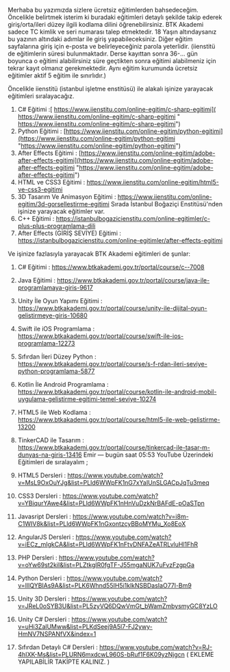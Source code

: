 Merhaba bu yazımızda sizlere ücretsiz eğitimlerden bahsedeceğim. Öncelikle belirtmek isterim ki buradaki eğitimleri detaylı şekilde takip ederek giriş/orta/ileri düzey ilgili kodlama dilini öğrenebilirsiniz. BTK Akademi sadece TC kimlik ve seri numarası talep etmektedir. 18 Yaşın altındaysanız bu yazının altındaki adımlar ile giriş yapabileceksiniz. Diğer eğitim sayfalarına giriş için e-posta ve belirleyeceğiniz parola yeterlidir. (iienstitü de eğitimlerin süresi bulunmaktadır. Derse kayıttan sonra 36-... gün boyunca o eğitimi alabilirsiniz süre geçtikten sonra eğitimi alabilmeniz için tekrar kayıt olmanız gerekmektedir. Aynı eğitim kurumunda ücretsiz eğitimler aktif 5 eğitim ile sınırlıdır.)

Öncelikle iienstitü (istanbul işletme enstitüsü) ile alakalı işinize yarayacak eğitimleri sıralayacağız.
1. C# Eğitimi :[ https://www.iienstitu.com/online-egitim/c-sharp-egitimi]( https://www.iienstitu.com/online-egitim/c-sharp-egitimi " https://www.iienstitu.com/online-egitim/c-sharp-egitimi")
2. Python Eğitimi : [https://www.iienstitu.com/online-egitim/python-egitimi](https://www.iienstitu.com/online-egitim/python-egitimi "https://www.iienstitu.com/online-egitim/python-egitimi")
3. After Effects Eğitimi : [https://www.iienstitu.com/online-egitim/adobe-after-effects-egitimi](https://www.iienstitu.com/online-egitim/adobe-after-effects-egitimi "https://www.iienstitu.com/online-egitim/adobe-after-effects-egitimi")
4. HTML ve CSS3 Eğitimi : https://www.iienstitu.com/online-egitim/html5-ve-css3-egitimi
5. 3D Tasarım Ve Animasyon Eğitimi : https://www.iienstitu.com/online-egitim/3d-gorsellestirme-egitimi
Sırada İstanbul Boğaziçi Enstitüsü'nden işinize yarayacak eğitimler var.
1. C++ Eğitimi : https://istanbulbogazicienstitu.com/online-egitimler/c-plus-plus-programlama-dili
2. After Effects (GİRİŞ SEVİYE) Eğitimi : https://istanbulbogazicienstitu.com/online-egitimler/after-effects-egitimi

Ve işinize fazlasıyla yarayacak BTK Akademi eğitimleri de şunlar:
1. C# Eğitimi : https://www.btkakademi.gov.tr/portal/course/c--7008
2. Java Eğitimi : https://www.btkakademi.gov.tr/portal/course/java-ile-programlamaya-giris-9617
3. Unity İle Oyun Yapımı Eğitimi : https://www.btkakademi.gov.tr/portal/course/unity-ile-dijital-oyun-gelistirmeye-giris-10680
4. Swift ile iOS Programlama : https://www.btkakademi.gov.tr/portal/course/swift-ile-ios-programlama-12273
5. Sıfırdan İleri Düzey Python : https://www.btkakademi.gov.tr/portal/course/s-f-rdan-ileri-seviye-python-programlama-5877
6. Kotlin İle Android Programlama : https://www.btkakademi.gov.tr/portal/course/kotlin-ile-android-mobil-uygulama-gelistirme-egitimi-temel-seviye-10274
7. HTML5 ile Web Kodlama : https://www.btkakademi.gov.tr/portal/course/html5-ile-web-gelistirme-13200
8. TinkerCAD ile Tasarım : https://www.btkakademi.gov.tr/portal/course/tinkercad-ile-tasar-m-dunyas-na-giris-13416
Emir — bugün saat 05:53
YouTube Üzerindeki Eğitimleri de sıralayalım ;

1. HTML5 Dersleri : https://www.youtube.com/watch?v=MsL9OxOuYJg&list=PLld6WWpFK1nG7xYaIUnSLGACpJqTu3meq
2. CSS3 Dersleri : https://www.youtube.com/watch?v=YBiqurYAwe4&list=PLld6WWpFK1nHnVuDzkNrBAFdE-pOaSTpn
3. Javasript Dersleri : https://www.youtube.com/watch?v=i8m-C1WIV8k&list=PLld6WWpFK1nGxontzcyBBoMYMu_Xo8EoX
4. AngularJS Dersleri : https://www.youtube.com/watch?v=iECz_mIgkCA&list=PLld6WWpFK1nFtvDNFAZeATRLvluHl1FhR
5. PHP Dersleri : https://www.youtube.com/watch?v=oYw69st2kiI&list=PLZtkgIR0fgTF-J55mgaNUK7uFvzFzgpGa
6. Python Dersleri : https://www.youtube.com/watch?v=llIQYBIAs9A&list=PLK6Whnd55IH5i1klkNSBDasIaO77l-Bm9
7. Unity 3D Dersleri : https://www.youtube.com/watch?v=JReL0oSYB3U&list=PL5zyVQ6DQwVmGt_bWamZmbysmyGC8YzLO
8. Unity C# Dersleri : https://www.youtube.com/watch?v=uHi3ZalUMww&list=PLKdSeej9A5l7-FJ2ywy-HmNV7NSPANfVX&index=1
9. Sıfırdan Detaylı C# Dersleri : https://www.youtube.com/watch?v=RJ-4hIXK-Ms&list=PLURN6mxdcwL960S-bRuf1F6K09yzNjgcn
( EKLEME YAPILABİLİR TAKİPTE KALINIZ. )
